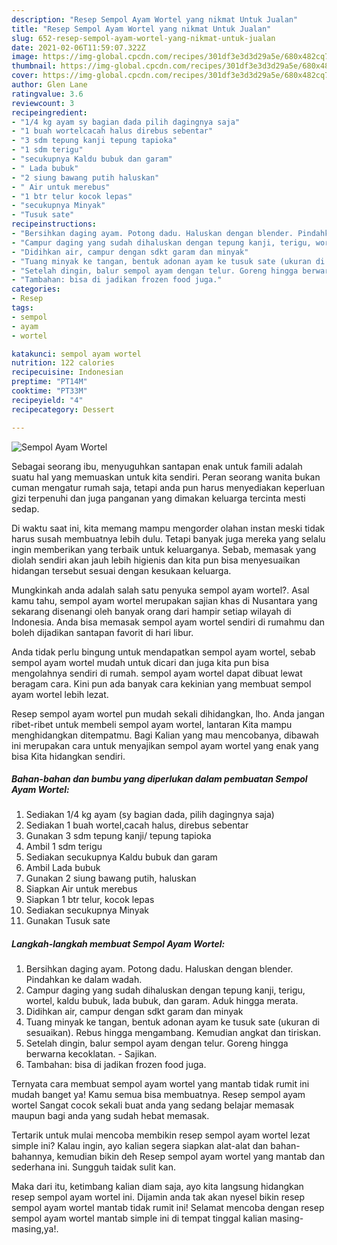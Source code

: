 ```yaml
---
description: "Resep Sempol Ayam Wortel yang nikmat Untuk Jualan"
title: "Resep Sempol Ayam Wortel yang nikmat Untuk Jualan"
slug: 652-resep-sempol-ayam-wortel-yang-nikmat-untuk-jualan
date: 2021-02-06T11:59:07.322Z
image: https://img-global.cpcdn.com/recipes/301df3e3d3d29a5e/680x482cq70/sempol-ayam-wortel-foto-resep-utama.jpg
thumbnail: https://img-global.cpcdn.com/recipes/301df3e3d3d29a5e/680x482cq70/sempol-ayam-wortel-foto-resep-utama.jpg
cover: https://img-global.cpcdn.com/recipes/301df3e3d3d29a5e/680x482cq70/sempol-ayam-wortel-foto-resep-utama.jpg
author: Glen Lane
ratingvalue: 3.6
reviewcount: 3
recipeingredient:
- "1/4 kg ayam sy bagian dada pilih dagingnya saja"
- "1 buah wortelcacah halus direbus sebentar"
- "3 sdm tepung kanji tepung tapioka"
- "1 sdm terigu"
- "secukupnya Kaldu bubuk dan garam"
- " Lada bubuk"
- "2 siung bawang putih haluskan"
- " Air untuk merebus"
- "1 btr telur kocok lepas"
- "secukupnya Minyak"
- "Tusuk sate"
recipeinstructions:
- "Bersihkan daging ayam. Potong dadu. Haluskan dengan blender. Pindahkan ke dalam wadah."
- "Campur daging yang sudah dihaluskan dengan tepung kanji, terigu, wortel, kaldu bubuk, lada bubuk, dan garam. Aduk hingga merata."
- "Didihkan air, campur dengan sdkt garam dan minyak"
- "Tuang minyak ke tangan, bentuk adonan ayam ke tusuk sate (ukuran di sesuaikan). Rebus hingga mengambang. Kemudian angkat dan tiriskan."
- "Setelah dingin, balur sempol ayam dengan telur. Goreng hingga berwarna kecoklatan.  Sajikan."
- "Tambahan: bisa di jadikan frozen food juga."
categories:
- Resep
tags:
- sempol
- ayam
- wortel

katakunci: sempol ayam wortel 
nutrition: 122 calories
recipecuisine: Indonesian
preptime: "PT14M"
cooktime: "PT33M"
recipeyield: "4"
recipecategory: Dessert

---
```



![Sempol Ayam Wortel](https://img-global.cpcdn.com/recipes/301df3e3d3d29a5e/680x482cq70/sempol-ayam-wortel-foto-resep-utama.jpg)

Sebagai seorang ibu, menyuguhkan santapan enak untuk famili adalah suatu hal yang memuaskan untuk kita sendiri. Peran seorang  wanita bukan cuman mengatur rumah saja, tetapi anda pun harus menyediakan keperluan gizi terpenuhi dan juga panganan yang dimakan keluarga tercinta mesti sedap.

Di waktu  saat ini, kita memang mampu mengorder olahan instan meski tidak harus susah membuatnya lebih dulu. Tetapi banyak juga mereka yang selalu ingin memberikan yang terbaik untuk keluarganya. Sebab, memasak yang diolah sendiri akan jauh lebih higienis dan kita pun bisa menyesuaikan hidangan tersebut sesuai dengan kesukaan keluarga. 



Mungkinkah anda adalah salah satu penyuka sempol ayam wortel?. Asal kamu tahu, sempol ayam wortel merupakan sajian khas di Nusantara yang sekarang disenangi oleh banyak orang dari hampir setiap wilayah di Indonesia. Anda bisa memasak sempol ayam wortel sendiri di rumahmu dan boleh dijadikan santapan favorit di hari libur.

Anda tidak perlu bingung untuk mendapatkan sempol ayam wortel, sebab sempol ayam wortel mudah untuk dicari dan juga kita pun bisa mengolahnya sendiri di rumah. sempol ayam wortel dapat dibuat lewat beragam cara. Kini pun ada banyak cara kekinian yang membuat sempol ayam wortel lebih lezat.

Resep sempol ayam wortel pun mudah sekali dihidangkan, lho. Anda jangan ribet-ribet untuk membeli sempol ayam wortel, lantaran Kita mampu menghidangkan ditempatmu. Bagi Kalian yang mau mencobanya, dibawah ini merupakan cara untuk menyajikan sempol ayam wortel yang enak yang bisa Kita hidangkan sendiri.

<!--inarticleads1-->

##### Bahan-bahan dan bumbu yang diperlukan dalam pembuatan Sempol Ayam Wortel:

1. Sediakan 1/4 kg ayam (sy bagian dada, pilih dagingnya saja)
1. Sediakan 1 buah wortel,cacah halus, direbus sebentar
1. Gunakan 3 sdm tepung kanji/ tepung tapioka
1. Ambil 1 sdm terigu
1. Sediakan secukupnya Kaldu bubuk dan garam
1. Ambil  Lada bubuk
1. Gunakan 2 siung bawang putih, haluskan
1. Siapkan  Air untuk merebus
1. Siapkan 1 btr telur, kocok lepas
1. Sediakan secukupnya Minyak
1. Gunakan Tusuk sate




<!--inarticleads2-->

##### Langkah-langkah membuat Sempol Ayam Wortel:

1. Bersihkan daging ayam. Potong dadu. Haluskan dengan blender. Pindahkan ke dalam wadah.
1. Campur daging yang sudah dihaluskan dengan tepung kanji, terigu, wortel, kaldu bubuk, lada bubuk, dan garam. Aduk hingga merata.
1. Didihkan air, campur dengan sdkt garam dan minyak
1. Tuang minyak ke tangan, bentuk adonan ayam ke tusuk sate (ukuran di sesuaikan). Rebus hingga mengambang. Kemudian angkat dan tiriskan.
1. Setelah dingin, balur sempol ayam dengan telur. Goreng hingga berwarna kecoklatan.  - Sajikan.
1. Tambahan: bisa di jadikan frozen food juga.




Ternyata cara membuat sempol ayam wortel yang mantab tidak rumit ini mudah banget ya! Kamu semua bisa membuatnya. Resep sempol ayam wortel Sangat cocok sekali buat anda yang sedang belajar memasak maupun bagi anda yang sudah hebat memasak.

Tertarik untuk mulai mencoba membikin resep sempol ayam wortel lezat simple ini? Kalau ingin, ayo kalian segera siapkan alat-alat dan bahan-bahannya, kemudian bikin deh Resep sempol ayam wortel yang mantab dan sederhana ini. Sungguh taidak sulit kan. 

Maka dari itu, ketimbang kalian diam saja, ayo kita langsung hidangkan resep sempol ayam wortel ini. Dijamin anda tak akan nyesel bikin resep sempol ayam wortel mantab tidak rumit ini! Selamat mencoba dengan resep sempol ayam wortel mantab simple ini di tempat tinggal kalian masing-masing,ya!.

